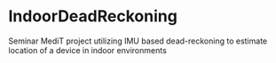 # IndoorDeadReckoning
Seminar MediT project utilizing IMU based dead-reckoning to estimate location of a device in indoor environments 
